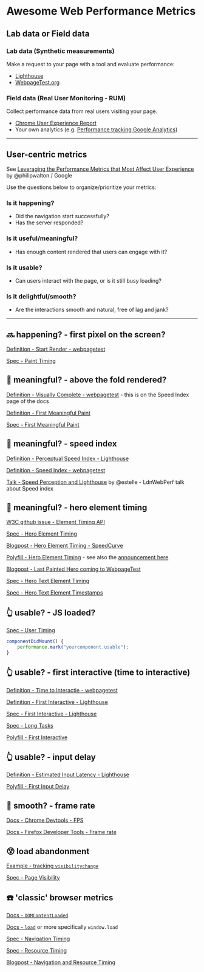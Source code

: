 <!-- markdownlint-disable MD026 -->

# Awesome Web Performance Metrics

## Lab data or Field data

### Lab data (Synthetic measurements)

Make a request to your page with a tool and evaluate performance:

* [Lighthouse](https://developers.google.com/web/tools/lighthouse/)
* [WebpageTest.org](https://www.webpagetest.org/)

### Field data (Real User Monitoring - RUM)

Collect performance data from real users visiting your page.

* [Chrome User Experience Report](https://developers.google.com/web/tools/chrome-user-experience-report/)
* Your own analytics (e.g. [Performance tracking Google Analytics](https://philipwalton.com/articles/the-google-analytics-setup-i-use-on-every-site-i-build/#performance-tracking))

---

## User-centric metrics

See [Leveraging the Performance Metrics that Most Affect User Experience](https://developers.google.com/web/updates/2017/06/user-centric-performance-metrics) by @philipwalton / Google

Use the questions below to organize/prioritize your metrics:

### Is it happening?
* Did the navigation start successfully? 
* Has the server responded?


### Is it useful/meaningful?	
* Has enough content rendered that users can engage with it?

### Is it usable?
* Can users interact with the page, or is it still busy loading?


### Is it delightful/smooth?	
* Are the interactions smooth and natural, free of lag and jank?

---

## 🔜 happening? - first pixel on the screen?

[Definition - Start Render - webpagetest](https://sites.google.com/a/webpagetest.org/docs/using-webpagetest/metrics)

[Spec - Paint Timing](https://w3c.github.io/paint-timing/)

## 🤔 meaningful? - above the fold rendered?

[Definition - Visually Complete - webpagetest](https://sites.google.com/a/webpagetest.org/docs/using-webpagetest/metrics/speed-index) - this is on the Speed Index page of the docs

[Definition - First Meaningful Paint](https://developers.google.com/web/tools/lighthouse/audits/first-meaningful-paint)

[Spec - First Meaningful Paint](https://docs.google.com/document/d/1BR94tJdZLsin5poeet0XoTW60M0SjvOJQttKT-JK8HI/view)

## 🤔 meaningful? - speed index

[Definition - Perceptual Speed Index - Lighthouse](https://developers.google.com/web/tools/lighthouse/audits/speed-index)

[Definition - Speed Index - webpagetest](https://sites.google.com/a/webpagetest.org/docs/using-webpagetest/metrics/speed-index)

[Talk - Speed Perception and Lighthouse](https://ldnwebperf.org/events/speed-perception-and-lighthouse/) by @estelle - LdnWebPerf talk about Speed index

## 🤔 meaningful? - hero element timing

[W3C github issue - Element Timing API](https://github.com/w3c/charter-webperf/issues/30)

[Spec - Hero Element Timing](https://docs.google.com/document/d/1yRYfYR1DnHtgwC4HRR04ipVVhT1h5gkI6yPmKCgJkyQ/edit#)

[Blogpost - Hero Element Timing - SpeedCurve](https://speedcurve.com/blog/web-performance-monitoring-hero-times/)

[Polyfill - Hero Element Timing](https://github.com/tdresser/hero-element-polyfill) - see also the [announcement here](https://groups.google.com/a/chromium.org/forum/m/#!topic/progressive-web-metrics/ND6JVZRWqqg)

[Blogpost - Last Painted Hero coming to WebpageTest](https://speedcurve.com/blog/last-painted-hero/)

[Spec - Hero Text Element Timing](https://docs.google.com/document/d/1sBM5lzDPws2mg1wRKiwM0TGFv9WqI6gEdF7vYhBYqUg/edit#heading=h.eny79fwwx642)

[Spec - Hero Text Element Timestamps](https://docs.google.com/document/d/1co1yefZWQ4QvG_2WT0nCrqxcAgjU08um9Boe_JzHkdE/edit#heading=h.zwg1kfkhqmx)

## 👆 usable? - JS loaded?

[Spec - User Timing](https://www.w3.org/TR/user-timing/)

```js
componentDidMount() {
    performance.mark("yourcomponent.usable");
}
```

## 👆 usable? - first interactive (time to interactive)

[Definition - Time to Interactie - webpagetest](https://github.com/WPO-Foundation/webpagetest/blob/master/docs/Metrics/TimeToInteractive.md)

[Definition - First Interactive - Lighthouse](https://developers.google.com/web/tools/lighthouse/audits/first-interactive)

[Spec - First Interactive - Lighthouse](https://docs.google.com/document/d/1GGiI9-7KeY3TPqS3YT271upUVimo-XiL5mwWorDUD4c/edit)

[Spec - Long Tasks](https://w3c.github.io/longtasks/)

[Polyfill - First Interactive](https://github.com/GoogleChromeLabs/tti-polyfill)

## 👆 usable? - input delay

[Definition - Estimated Input Latency - Lighthouse](https://developers.google.com/web/tools/lighthouse/audits/estimated-input-latency)

[Polyfill - First Input Delay](https://github.com/GoogleChromeLabs/first-input-delay)

## 🥃 smooth? - frame rate

[Docs - Chrome Devtools - FPS](https://developers.google.com/web/tools/chrome-devtools/evaluate-performance/#analyze_frames_per_second)

[Docs - Firefox Developer Tools - Frame rate](https://developer.mozilla.org/en-US/docs/Tools/Performance/Frame_rate)

## 😵 load abandonment

[Example - tracking `visibilitychange`](https://developers.google.com/web/updates/2017/06/user-centric-performance-metrics#load_abandonment)

[Spec - Page Visibility](https://www.w3.org/TR/page-visibility-2/)

## ☎️ 'classic' browser metrics

[Docs - `DOMContentLoaded`](https://developer.mozilla.org/en-US/docs/Web/Events/DOMContentLoaded)

[Docs - `load`](https://developer.mozilla.org/en-US/docs/Web/Events/load) or more specifically `window.load`

[Spec - Navigation Timing](https://www.w3.org/TR/navigation-timing-2/)

[Spec - Resource Timing](https://www.w3.org/TR/resource-timing-2/)

[Blogpost - Navigation and Resource Timing](https://developers.google.com/web/fundamentals/performance/navigation-and-resource-timing/)
